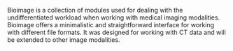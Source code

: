 Bioimage is a collection of modules used for dealing with the undifferentiated workload when working with medical imaging modalities. Bioimage offers a minimalistic and straightforward interface for working with different file formats. It was designed for working with CT data and will be extended to other image modalities.